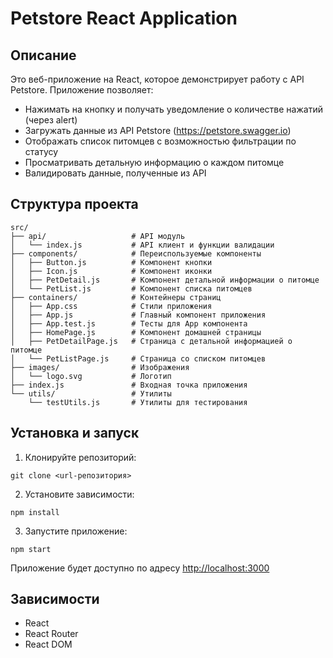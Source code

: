 # Petstore React Application

## Описание

Это веб-приложение на React, которое демонстрирует работу с API Petstore. 
Приложение позволяет:
- Нажимать на кнопку и получать уведомление о количестве нажатий (через alert)
- Загружать данные из API Petstore (https://petstore.swagger.io)
- Отображать список питомцев с возможностью фильтрации по статусу
- Просматривать детальную информацию о каждом питомце
- Валидировать данные, полученные из API

## Структура проекта

```
src/
├── api/                   # API модуль
│   └── index.js           # API клиент и функции валидации 
├── components/            # Переиспользуемые компоненты
│   ├── Button.js          # Компонент кнопки
│   ├── Icon.js            # Компонент иконки
│   ├── PetDetail.js       # Компонент детальной информации о питомце
│   └── PetList.js         # Компонент списка питомцев
├── containers/            # Контейнеры страниц
│   ├── App.css            # Стили приложения
│   ├── App.js             # Главный компонент приложения
│   ├── App.test.js        # Тесты для App компонента
│   ├── HomePage.js        # Компонент домашней страницы
│   ├── PetDetailPage.js   # Страница с детальной информацией о питомце
│   └── PetListPage.js     # Страница со списком питомцев
├── images/                # Изображения
│   └── logo.svg           # Логотип
├── index.js               # Входная точка приложения
└── utils/                 # Утилиты
    └── testUtils.js       # Утилиты для тестирования
```

## Установка и запуск

1. Клонируйте репозиторий:
```
git clone <url-репозитория>
```

2. Установите зависимости:
```
npm install
```

3. Запустите приложение:
```
npm start
```

Приложение будет доступно по адресу [http://localhost:3000](http://localhost:3000)

## Зависимости

- React
- React Router
- React DOM 
